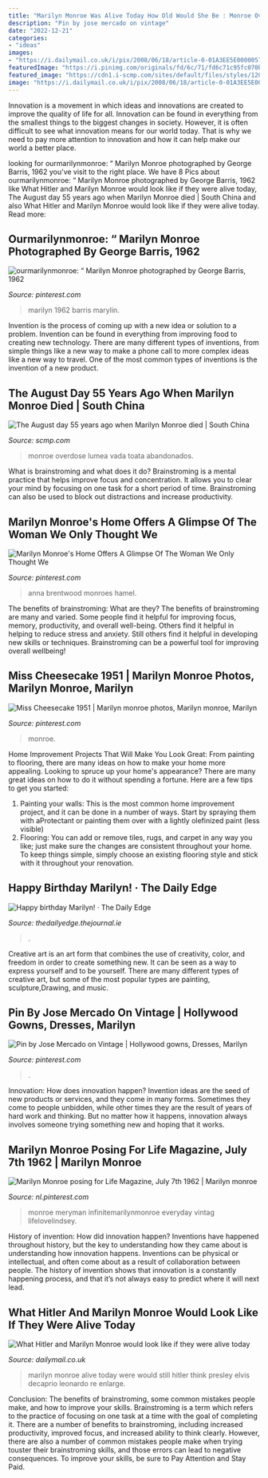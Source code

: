```yaml
---
title: "Marilyn Monroe Was Alive Today How Old Would She Be : Monroe Overdose Lumea Vada Toata Abandonados"
description: "Pin by jose mercado on vintage"
date: "2022-12-21"
categories:
- "ideas"
images:
- "https://i.dailymail.co.uk/i/pix/2008/06/18/article-0-01A3EE5E00000578-739_224x423.jpg"
featuredImage: "https://i.pinimg.com/originals/fd/6c/71/fd6c71c95fc070b6d2d8d47e49f84cfc.jpg"
featured_image: "https://cdn1.i-scmp.com/sites/default/files/styles/1200x800/public/images/methode/2017/07/27/8c20649e-705b-11e7-9a9a-a7d2083b6658_1280x720_193503.JPG?itok=3eotjggP"
image: "https://i.dailymail.co.uk/i/pix/2008/06/18/article-0-01A3EE5E00000578-739_224x423.jpg"
---
```



Innovation is a movement in which ideas and innovations are created to improve the quality of life for all. Innovation can be found in everything from the smallest things to the biggest changes in society. However, it is often difficult to see what innovation means for our world today. That is why we need to pay more attention to innovation and how it can help make our world a better place.

	

		
looking for ourmarilynmonroe: “ Marilyn Monroe photographed by George Barris, 1962 you've visit to the right place. We have 8 Pics about ourmarilynmonroe: “ Marilyn Monroe photographed by George Barris, 1962 like What Hitler and Marilyn Monroe would look like if they were alive today, The August day 55 years ago when Marilyn Monroe died | South China and also What Hitler and Marilyn Monroe would look like if they were alive today. Read more:
		
    
## Ourmarilynmonroe: “ Marilyn Monroe Photographed By George Barris, 1962

<img loading=lazy src="https://i.pinimg.com/736x/64/ca/fb/64cafb0f0ef3115a8df480c74bd2fc44.jpg" onerror="this.onerror=null;this.src='https://tse2.mm.bing.net/th?id=OIP.-0R9G1N7xr_kl0NW0vju1wHaKX&amp;pid=15.1';" alt="ourmarilynmonroe: “ Marilyn Monroe photographed by George Barris, 1962">

_Source: pinterest.com_

>marilyn 1962 barris marylin. 

	

Invention is the process of coming up with a new idea or solution to a problem. Invention can be found in everything from improving food to creating new technology. There are many different types of inventions, from simple things like a new way to make a phone call to more complex ideas like a new way to travel. One of the most common types of inventions is the invention of a new product.

    
## The August Day 55 Years Ago When Marilyn Monroe Died | South China

<img loading=lazy src="https://cdn1.i-scmp.com/sites/default/files/styles/1200x800/public/images/methode/2017/07/27/8c20649e-705b-11e7-9a9a-a7d2083b6658_1280x720_193503.JPG?itok=3eotjggP" onerror="this.onerror=null;this.src='https://tse1.mm.bing.net/th?id=OIP.QKRBRD43W_i7-mRo4HbjWgHaE8&amp;pid=15.1';" alt="The August day 55 years ago when Marilyn Monroe died | South China">

_Source: scmp.com_

>monroe overdose lumea vada toata abandonados. 

	

What is brainstroming and what does it do?
Brainstroming is a mental practice that helps improve focus and concentration. It allows you to clear your mind by focusing on one task for a short period of time. Brainstroming can also be used to block out distractions and increase productivity.

    
## Marilyn Monroe&#039;s Home Offers A Glimpse Of The Woman We Only Thought We

<img loading=lazy src="https://i.pinimg.com/originals/49/f3/03/49f303c7b057cd062e0e075df439463f.jpg" onerror="this.onerror=null;this.src='https://tse4.mm.bing.net/th?id=OIP.0pQd3j25wV7GtC1GXlTBuAHaD3&amp;pid=15.1';" alt="Marilyn Monroe&#039;s Home Offers A Glimpse Of The Woman We Only Thought We">

_Source: pinterest.com_

>anna brentwood monroes hamel. 

	

The benefits of brainstroming: What are they?
The benefits of brainstroming are many and varied. Some people find it helpful for improving focus, memory, productivity, and overall well-being. Others find it helpful in helping to reduce stress and anxiety. Still others find it helpful in developing new skills or techniques. Brainstroming can be a powerful tool for improving overall wellbeing!

    
## Miss Cheesecake 1951 | Marilyn Monroe Photos, Marilyn Monroe, Marilyn

<img loading=lazy src="https://i.pinimg.com/originals/fd/6c/71/fd6c71c95fc070b6d2d8d47e49f84cfc.jpg" onerror="this.onerror=null;this.src='https://tse4.mm.bing.net/th?id=OIP.Ec4riKa5OKHdbQ2Cy1VWpgHaJU&amp;pid=15.1';" alt="Miss Cheesecake 1951 | Marilyn monroe photos, Marilyn monroe, Marilyn">

_Source: pinterest.com_

>monroe. 

	

Home Improvement Projects That Will Make You Look Great: From painting to flooring, there are many ideas on how to make your home more appealing.
Looking to spruce up your home's appearance? There are many great ideas on how to do it without spending a fortune. Here are a few tips to get you started:
1. Painting your walls: This is the most common home improvement project, and it can be done in a number of ways. Start by spraying them with aProtectant or painting them over with a lightly olefinized paint (less visible) 
2. Flooring: You can add or remove tiles, rugs, and carpet in any way you like; just make sure the changes are consistent throughout your home. To keep things simple, simply choose an existing flooring style and stick with it throughout your renovation.

    
## Happy Birthday Marilyn! · The Daily Edge

<img loading=lazy src="https://img2.thejournal.ie/article/469147/river?version=469169&amp;width=1340" onerror="this.onerror=null;this.src='https://tse2.mm.bing.net/th?id=OIP.8xMQ0Y0i-90NB4ddWefJ4gHaE1&amp;pid=15.1';" alt="Happy birthday Marilyn! · The Daily Edge">

_Source: thedailyedge.thejournal.ie_

>. 

	

Creative art is an art form that combines the use of creativity, color, and freedom in order to create something new. It can be seen as a way to express yourself and to be yourself. There are many different types of creative art, but some of the most popular types are painting, sculpture,Drawing, and music.

    
## Pin By Jose Mercado On Vintage | Hollywood Gowns, Dresses, Marilyn

<img loading=lazy src="https://i.pinimg.com/originals/c0/4e/8e/c04e8ef72802c817f39e966f1bc8f92a.jpg" onerror="this.onerror=null;this.src='https://tse4.mm.bing.net/th?id=OIP.e2YKehx3RgKCZfHuNG9GnQHaJl&amp;pid=15.1';" alt="Pin by Jose Mercado on Vintage | Hollywood gowns, Dresses, Marilyn">

_Source: pinterest.com_

>. 

	

Innovation: How does innovation happen?
Invention ideas are the seed of new products or services, and they come in many forms. Sometimes they come to people unbidden, while other times they are the result of years of hard work and thinking. But no matter how it happens, innovation always involves someone trying something new and hoping that it works.

    
## Marilyn Monroe Posing For Life Magazine, July 7th 1962 | Marilyn Monroe

<img loading=lazy src="https://i.pinimg.com/736x/26/a0/f5/26a0f5ce39a0fdb0640b8c28f26ab2c9.jpg" onerror="this.onerror=null;this.src='https://tse3.mm.bing.net/th?id=OIP.XDzBLdIuIUVZrwt-hyyIMAHaLg&amp;pid=15.1';" alt="Marilyn Monroe posing for Life Magazine, July 7th 1962 | Marilyn monroe">

_Source: nl.pinterest.com_

>monroe meryman infinitemarilynmonroe everyday vintag lifelovelindsey. 

	

History of invention: How did innovation happen?
Inventions have happened throughout history, but the key to understanding how they came about is understanding how innovation happens. Inventions can be physical or intellectual, and often come about as a result of collaboration between people. The history of invention shows that innovation is a constantly happening process, and that it’s not always easy to predict where it will next lead.

    
## What Hitler And Marilyn Monroe Would Look Like If They Were Alive Today

<img loading=lazy src="https://i.dailymail.co.uk/i/pix/2008/06/18/article-0-01A3EE5E00000578-739_224x423.jpg" onerror="this.onerror=null;this.src='https://tse4.mm.bing.net/th?id=OIP.oqOgcXKhT7-tUpV8OJ8jOACeEs&amp;pid=15.1';" alt="What Hitler and Marilyn Monroe would look like if they were alive today">

_Source: dailymail.co.uk_

>marilyn monroe alive today were would still hitler think presley elvis decaprio leonardo re enlarge. 

	

Conclusion: The benefits of brainstroming, some common mistakes people make, and how to improve your skills.
Brainstroming is a term which refers to the practice of focusing on one task at a time with the goal of completing it. There are a number of benefits to brainstroming, including increased productivity, improved focus, and increased ability to think clearly. However, there are also a number of common mistakes people make when trying touster their brainstroming skills, and those errors can lead to negative consequences. To improve your skills, be sure to Pay Attention and Stay Paid.

